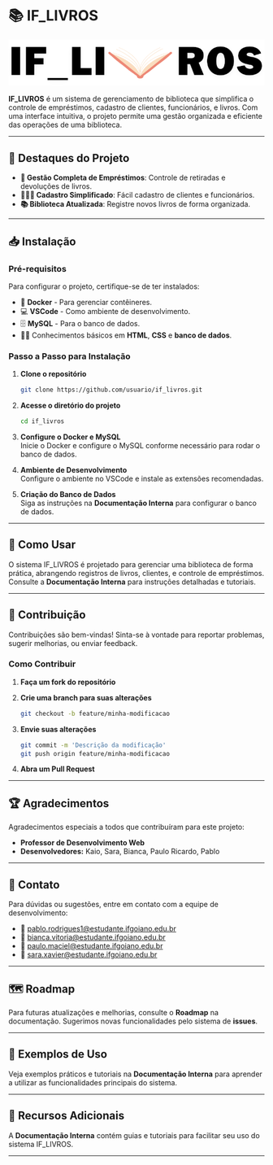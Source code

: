 # 📚 IF_LIVROS

![IF_LIVROS Logo](https://github.com/Kingnike1/iflivros2/blob/main/iflivros-main/public/assets/logo.png)

**IF_LIVROS** é um sistema de gerenciamento de biblioteca que simplifica o controle de empréstimos, cadastro de clientes, funcionários, e livros. Com uma interface intuitiva, o projeto permite uma gestão organizada e eficiente das operações de uma biblioteca.

---

## 🎉 **Destaques do Projeto**

- **📖 Gestão Completa de Empréstimos**: Controle de retiradas e devoluções de livros.
- **🧑‍🤝‍🧑 Cadastro Simplificado**: Fácil cadastro de clientes e funcionários.
- **📚 Biblioteca Atualizada**: Registre novos livros de forma organizada.

---

## 📥 **Instalação**

### **Pré-requisitos**

Para configurar o projeto, certifique-se de ter instalados:

- 🐋 **Docker** - Para gerenciar contêineres.
- 💻 **VSCode** - Como ambiente de desenvolvimento.
- 🗄️ **MySQL** - Para o banco de dados.
- 🧑‍💻 Conhecimentos básicos em **HTML**, **CSS** e **banco de dados**.

### **Passo a Passo para Instalação**

1. **Clone o repositório**  
   ```sh
   git clone https://github.com/usuario/if_livros.git
   ```

2. **Acesse o diretório do projeto**  
   ```sh
   cd if_livros
   ```

3. **Configure o Docker e MySQL**  
   Inicie o Docker e configure o MySQL conforme necessário para rodar o banco de dados.

4. **Ambiente de Desenvolvimento**  
   Configure o ambiente no VSCode e instale as extensões recomendadas.

5. **Criação do Banco de Dados**  
   Siga as instruções na **Documentação Interna** para configurar o banco de dados.

---

## 🚀 **Como Usar**

O sistema IF_LIVROS é projetado para gerenciar uma biblioteca de forma prática, abrangendo registros de livros, clientes, e controle de empréstimos. Consulte a **Documentação Interna** para instruções detalhadas e tutoriais.

---

## 👥 **Contribuição**

Contribuições são bem-vindas! Sinta-se à vontade para reportar problemas, sugerir melhorias, ou enviar feedback.

### **Como Contribuir**

1. **Faça um fork do repositório**
2. **Crie uma branch para suas alterações**
   ```sh
   git checkout -b feature/minha-modificacao
   ```

3. **Envie suas alterações**
   ```sh
   git commit -m 'Descrição da modificação'
   git push origin feature/minha-modificacao
   ```

4. **Abra um Pull Request**

---

## 🏆 **Agradecimentos**

Agradecimentos especiais a todos que contribuíram para este projeto:

- **Professor de Desenvolvimento Web**
- **Desenvolvedores:** Kaio, Sara, Bianca, Paulo Ricardo, Pablo

---

## 📧 **Contato**

Para dúvidas ou sugestões, entre em contato com a equipe de desenvolvimento:

- 📧 [pablo.rodrigues1@estudante.ifgoiano.edu.br](mailto:pablo.rodrigues1@estudante.ifgoiano.edu.br)
- 📧 [bianca.vitoria@estudante.ifgoiano.edu.br](mailto:bianca.vitoria@estudante.ifgoiano.edu.br)
- 📧 [paulo.maciel@estudante.ifgoiano.edu.br](mailto:paulo.maciel@estudante.ifgoiano.edu.br)
- 📧 [sara.xavier@estudante.ifgoiano.edu.br](mailto:sara.xavier@estudante.ifgoiano.edu.br)

---

## 🗺️ **Roadmap**

Para futuras atualizações e melhorias, consulte o **Roadmap** na documentação. Sugerimos novas funcionalidades pelo sistema de **issues**.

---

## 🧩 **Exemplos de Uso**

Veja exemplos práticos e tutoriais na **Documentação Interna** para aprender a utilizar as funcionalidades principais do sistema.

---

## 📘 **Recursos Adicionais**

A **Documentação Interna** contém guias e tutoriais para facilitar seu uso do sistema IF_LIVROS. 

---